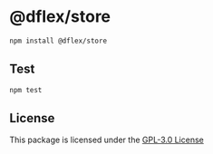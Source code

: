 # @dflex/store

>

```bash
npm install @dflex/store
```

## Test

```sh
npm test
```

## License

This package is licensed under the [GPL-3.0 License](https://github.com/jalal246/dflex/tree/master/packages/store/LICENSE)
